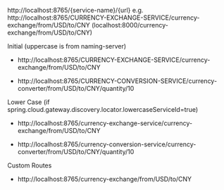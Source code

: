 http://localhost:8765/{service-name}/{url}
e.g. http://localhost:8765/CURRENCY-EXCHANGE-SERVICE/currency-exchange/from/USD/to/CNY
(localhost:8000/currency-exchange/from/USD/to/CNY)



Initial (uppercase is from naming-server)

- http://localhost:8765/CURRENCY-EXCHANGE-SERVICE/currency-exchange/from/USD/to/CNY

- http://localhost:8765/CURRENCY-CONVERSION-SERVICE/currency-converter/from/USD/to/CNY/quantity/10


Lower Case (if spring.cloud.gateway.discovery.locator.lowercaseServiceId=true)

- http://localhost:8765/currency-exchange-service/currency-exchange/from/USD/to/CNY

- http://localhost:8765/currency-conversion-service/currency-converter/from/USD/to/CNY/quantity/10


Custom Routes

- http://localhost:8765/currency-exchange/from/USD/to/CNY
